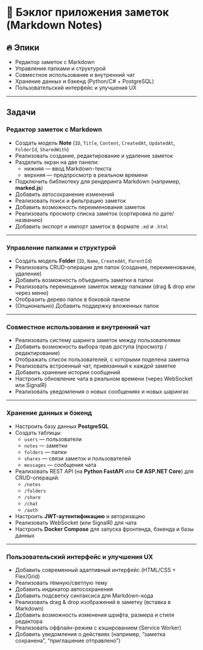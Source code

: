 # 📌 Бэклог приложения заметок (Markdown Notes)

## 🔥 Эпики
- Редактор заметок с Markdown  
- Управление папками и структурой  
- Совместное использование и внутренний чат  
- Хранение данных и бэкенд (Python/C# + PostgreSQL)  
- Пользовательский интерфейс и улучшения UX  

---

## Задачи

### Редактор заметок с Markdown
- Создать модель **Note** (`ID`, `Title`, `Content`, `CreatedAt`, `UpdatedAt`, `FolderId`, `SharedWith`)  
- Реализовать создание, редактирование и удаление заметок  
- Разделить экран на две панели:  
  - нижняя — ввод Markdown-текста  
  - верхняя — предпросмотр в реальном времени  
- Подключить библиотеку для рендеринга Markdown (например, **marked.js**)  
- Добавить автосохранение изменений  
- Реализовать поиск и фильтрацию заметок  
- Добавить возможность переименования заметок  
- Реализовать просмотр списка заметок (сортировка по дате/названию)  
- Добавить экспорт и импорт заметок в формате `.md` и `.html`  

---

### Управление папками и структурой
- Создать модель **Folder** (`ID`, `Name`, `CreatedAt`, `ParentId`)  
- Реализовать CRUD-операции для папок (создание, переименование, удаление)  
- Добавить возможность объединять заметки в папки  
- Реализовать перемещение заметок между папками (drag & drop или через меню)  
- Отобразить дерево папок в боковой панели  
- (Опционально) Добавить поддержку вложенных папок  

---

### Совместное использование и внутренний чат
- Реализовать систему шаринга заметок между пользователями  
- Добавить возможность выбора прав доступа (просмотр / редактирование)  
- Отображать список пользователей, с которыми поделена заметка  
- Реализовать встроенный чат, привязанный к каждой заметке  
- Добавить хранение истории сообщений  
- Настроить обновление чата в реальном времени (через WebSocket или SignalR)  
- Реализовать уведомления о новых сообщениях и новых шарингах  

---

### Хранение данных и бэкенд
- Настроить базу данных **PostgreSQL**  
- Создать таблицы:  
  - `users` — пользователи  
  - `notes` — заметки  
  - `folders` — папки  
  - `shares` — связи заметок и пользователей  
  - `messages` — сообщения чата  
- Реализовать REST API (на **Python FastAPI** или **C# ASP.NET Core**) для CRUD-операций:  
  - `/notes`  
  - `/folders`  
  - `/share`  
  - `/chat`  
  - `/auth`  
- Настроить **JWT-аутентификацию** и авторизацию  
- Реализовать WebSocket (или SignalR) для чата  
- Настроить **Docker Compose** для запуска фронтенда, бэкенда и базы данных  

---

### Пользовательский интерфейс и улучшения UX
- Добавить современный адаптивный интерфейс (HTML/CSS + Flex/Grid)  
- Реализовать тёмную/светлую тему  
- Добавить индикатор автосохранения  
- Добавить подсветку синтаксиса для Markdown-кода  
- Реализовать drag & drop изображений в заметку (вставка в Markdown)  
- Добавить возможность изменения шрифта, размера и стиля редактора  
- Реализовать оффлайн-режим с кэшированием (Service Worker)  
- Добавить уведомления о действиях (например, “заметка сохранена”, “приглашение отправлено”)  
